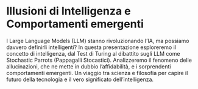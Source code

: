 # Illusioni di Intelligenza e Comportamenti emergenti

I Large Language Models (LLM) stanno rivoluzionando l’IA,
ma possiamo davvero definirli intelligenti? In questa presentazione esploreremo il concetto di intelligenza,
dal Test di Turing al dibattito sugli LLM come Stochastic Parrots (Pappagalli Stocastici).
Analizzeremo il fenomeno delle allucinazioni, che ne mette in dubbio l’affidabilità, e i sorprendenti comportamenti emergenti.
Un viaggio tra scienza e filosofia per capire il futuro della tecnologia e il vero significato dell’intelligenza.
